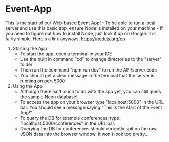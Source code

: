 # Event-App

This is the start of our Web-based Event App! - To be able to run a local server and use this basic app, ensure Node is installed on your machine - If you need to figure out how to install Node, just look it up on Google. It is fairly simple. Here's a link anyways: https://nodejs.org/en

1. Starting the App
   - To start the app, open a terminal in your IDE
   - Use the built in command "cd" to change directories to the "server" folder
   - Then run the command "npm run dev" to run the API/server code
   - You should get a clear message in the terminal that the server is running on port 5000
2. Using the App
   - Although there isn't much to do with the app yet, you can still query the sample Neon database!
   - To access the app on your browser type "localhost:5000" in the URL bar. You should see a message saying "This is the start of the Event App!"
   - To query the DB for example conferences, type "localhost:5000/conferences" in the URL bar.
   - Querying the DB for conferences should currently spit on the raw JSON data into the browser window. It won't look too pretty...
